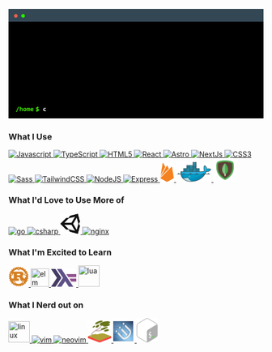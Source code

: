 <p align="center"><img src="cowsayintro.gif" /></p>

### What I Use
<p>
  <a href="https://developer.mozilla.org/en-US/docs/Web/JavaScript" target="_blank" rel="noreferrer">
    <img src="https://raw.githubusercontent.com/danielcranney/readme-generator/main/public/icons/skills/javascript-colored.svg" width="36" height="36" alt="Javascript" title="javaScript"/>
  </a>
  <a href="https://www.typescriptlang.org/" target="_blank" rel="noreferrer">
    <img src="https://raw.githubusercontent.com/danielcranney/readme-generator/main/public/icons/skills/typescript-colored.svg" width="36" height="36" alt="TypeScript" title="typescript"/>
  </a>
  <a href="https://developer.mozilla.org/en-US/docs/Glossary/HTML5" target="_blank" rel="noreferrer">
    <img src="https://raw.githubusercontent.com/danielcranney/readme-generator/main/public/icons/skills/html5-colored.svg" width="36" height="36" alt="HTML5" title="html5"/>
  </a>
  <a href="https://reactjs.org/" target="_blank" rel="noreferrer">
    <img src="https://raw.githubusercontent.com/danielcranney/readme-generator/main/public/icons/skills/react-colored.svg" width="36" height="36" alt="React" title="react"/>
  </a>
  <a href="https://astro.build/" target="_blank" rel="noreferrer">
    <picture>
      <source media="(prefers-color-scheme: light)" srcset="https://astro.build/assets/press/logomark-light.svg">
      <source media="(prefers-color-scheme: dark)" srcset="https://astro.build/assets/press/logomark-dark.svg">
      <img src="https://astro.build/assets/press/logomark-light.svg" width="36" height="36" alt="Astro" title="astro"/>
    </picture>
  </a>
  <a href="https://nextjs.org/docs" target="_blank" rel="noreferrer">
    <picture>
     <source media="(prefers-color-scheme: light)" srcset="https://raw.githubusercontent.com/danielcranney/readme-generator/main/public/icons/skills/nextjs-colored.svg">
     <source media="(prefers-color-scheme: dark)" srcset="https://raw.githubusercontent.com/danielcranney/readme-generator/main/public/icons/skills/nextjs-colored-dark.svg">
      <img src="https://raw.githubusercontent.com/danielcranney/readme-generator/main/public/icons/skills/nextjs-colored.svg" width="36" height="36" alt="NextJs" title="nextjs"/>
    </picture>
  </a>
  <a href="https://www.w3.org/TR/CSS/#css" target="_blank" rel="noreferrer">
    <img src="https://raw.githubusercontent.com/danielcranney/readme-generator/main/public/icons/skills/css3-colored.svg" width="36" height="36" alt="CSS3" />
  </a>
  <a href="https://sass-lang.com/" target="_blank" rel="noreferrer">
    <img src="https://raw.githubusercontent.com/danielcranney/readme-generator/main/public/icons/skills/sass-colored.svg" width="36" height="46" alt="Sass" title="sass"/>
  </a>
  <a href="https://tailwindcss.com/" target="_blank" rel="noreferrer">
    <img src="https://raw.githubusercontent.com/danielcranney/readme-generator/main/public/icons/skills/tailwindcss-colored.svg" width="40" height="36" alt="TailwindCSS" title="tailwindcss"/>
  </a>
  <a href="https://nodejs.org/en/" target="_blank" rel="noreferrer">
    <img src="https://raw.githubusercontent.com/danielcranney/readme-generator/main/public/icons/skills/nodejs-colored.svg" width="40" alt="NodeJS" title="nodejs"/>
  </a>
  <a href="https://expressjs.com/" target="_blank" rel="noreferrer">
    <picture>
    <source media="(prefers-color-scheme: light)" srcset="https://raw.githubusercontent.com/danielcranney/readme-generator/main/public/icons/skills/express-colored.svg">
    <source media="(prefers-color-scheme: dark)" srcset="https://raw.githubusercontent.com/danielcranney/readme-generator/main/public/icons/skills/express-colored-dark.svg">
    <img src="https://raw.githubusercontent.com/danielcranney/readme-generator/main/public/icons/skills/express-colored-dark.svg" width="40" alt="Express" title="express"/>
  </picture>
  </a>
  <a href="https://firebase.google.com/" target="_blank" rel="noreferrer">
    <img src="./firebase.svg" width="28" alt="Firebase" title="firebase"/>
  </a>
  <a href="https://www.docker.com/" target="_blank" rel="noreferrer">
    <img src="./docker.svg" width="70" alt="docker" title="docker"/>
  </a>
  <a href="https://www.mongodb.com/" target="_blank" rel="noreferrer">
    <img src="mongodb.svg" width="46" height="46" alt="mongodb" title="mongodb"/>
  </a>
</p>

### What I'd Love to Use More of
<p>
  <a href="https://go.dev/" target="_blank" rel="noreferrer">
    <img src="https://cdn.jsdelivr.net/gh/devicons/devicon/icons/go/go-original.svg" height="40" title="go"/>
  </a>
  <a href="https://learn.microsoft.com/en-us/dotnet/csharp/" target="_blank" rel="noreferrer">
    <img src="https://cdn.jsdelivr.net/gh/devicons/devicon/icons/csharp/csharp-original.svg" height="40" title="csharp"/>
  </a>
  <a href="https://unity.com/" target="_blank" rel="noreferrer">
    <picture>
      <source media="(prefers-color-scheme: light)" srcset="./unity-light.svg">
      <source media="(prefers-color-scheme: dark)" srcset="./unity-dark.svg">
      <img src="./unity-light.svg" alt="Unity" title="unity" width="40"/>
    </picture>
  </a>
  <a href="https://www.nginx.com/" target="_blank" rel="noreferrer">
    <img src="https://www.vectorlogo.zone/logos/nginx/nginx-icon.svg" height="42" alt="nginx" title="nginx"/>
  </a>
</p>

### What I'm Excited to Learn
<p>
  <a href="https://www.rust-lang.org/" target="_blank" rel="noreferrer">
    <img src="./rust.svg" height="40" width="40" title="rust"/>
  </a>
  <a href="https://elm-lang.org/" target="_blank" rel="noreferrer">
    <img src="https://cdn.jsdelivr.net/gh/devicons/devicon/icons/elm/elm-original.svg" width="36" height="36" title="elm"/>
  </a>
  <a href="https://www.haskell.org/" target="_blank" rel="noreferrer">
    <img src="./haskell.svg" width="50" title="haskell"/>
  </a>
  <a href="https://www.lua.org/" target="_blank" rel="noreferrer">
    <picture>
      <source media="(prefers-color-scheme: light)" srcset="./lua-light.svg">
      <source media="(prefers-color-scheme: dark)" srcset="./lua-dark.svg">    
      <img src="./lua-dark.svg" width="42" height="42" title="lua"/>
    </pictiure>
  </a>
</p>

### What I Nerd out on
<p>
  <a href="https://en.wikipedia.org/wiki/Linux" target="_blank" rel="noreferrer">
    <picture>
      <source media="(prefers-color-scheme: light)" srcset="./linux-light.svg">
      <source media="(prefers-color-scheme: dark)" srcset="./linux-dark.svg">    
      <img src="./linux-dark.svg" width="42" height="42" title="linux"/>
    </pictiure>
  <a href="https://en.wikipedia.org/wiki/Vim_(text_editor)" target="_blank" rel="noreferrer">
    <img src="https://cdn.jsdelivr.net/gh/devicons/devicon/icons/vim/vim-original.svg" width="40" title="vim"/>
  <a/>
  <a href="https://neovim.io/" target="_blank" rel="noreferrer">
    <img src="https://www.vectorlogo.zone/logos/neovimio/neovimio-icon.svg" width="40" title="neovim"/>
  <a/>
  </a>
  <a href="https://swaywm.org/" target="_blank" rel="noreferrer">
    <img src="./sway.svg" width="46" title="sway"/>
  <a/>
  <a href="https://i3wm.org/" target="_blank" rel="noreferrer">
    <img src="./i3.svg" width="42" height="42" title="i3"/>
  <a/>
  <a href="https://i3wm.org/" target="_blank" rel="noreferrer">
    <img src="./bash.svg" width="42" alt="bash" title="bash"/>
  <a/>
</p>




<!--
**joshuahamlet/joshuahamlet** is a ✨ _special_ ✨ repository because its `README.md` (this file) appears on your GitHub profile.

Here are some ideas to get you started:

- 🔭 I’m currently working on ...
- 🌱 I’m currently learning ...
- 👯 I’m looking to collaborate on ...
- 🤔 I’m looking for help with ...
- 💬 Ask me about ...
- 📫 How to reach me: ...
- 😄 Pronouns: ...
- ⚡ Fun fact: ...
-->
